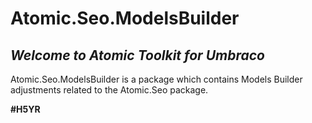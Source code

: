 # Atomic.Seo.ModelsBuilder

## _Welcome to Atomic Toolkit for Umbraco_
Atomic.Seo.ModelsBuilder is a package which contains Models Builder adjustments related to the Atomic.Seo package.

**#H5YR**